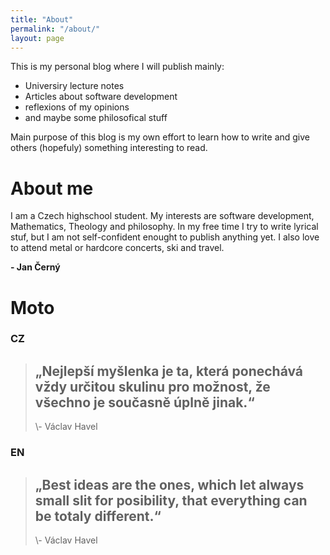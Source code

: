 ```yaml
---
title: "About"
permalink: "/about/"
layout: page
---
```


This is my personal blog where I will publish mainly: 

- Universiry lecture notes
- Articles about software development
- reflexions of my opinions
- and maybe some philosofical stuff

Main purpose of this blog is my own effort to learn how to write and give others (hopefuly) something interesting to read.


# About me

I am a Czech highschool student. My interests are software development, Mathematics, Theology and philosophy. In my free time I try to write lyrical stuf, but I am not self-confident enought to publish anything yet. I also love to attend metal or hardcore concerts, ski and travel. 

**- Jan Černý**
# Moto 

### CZ

> <h2> „Nejlepší myšlenka je ta, která ponechává vždy určitou skulinu pro možnost, že všechno je současně úplně jinak.“</h2>
> \- Václav Havel

### EN

> <h2> „Best ideas are the ones, which let always small slit for posibility, that everything can be totaly different.“</h2>
> \- Václav Havel
